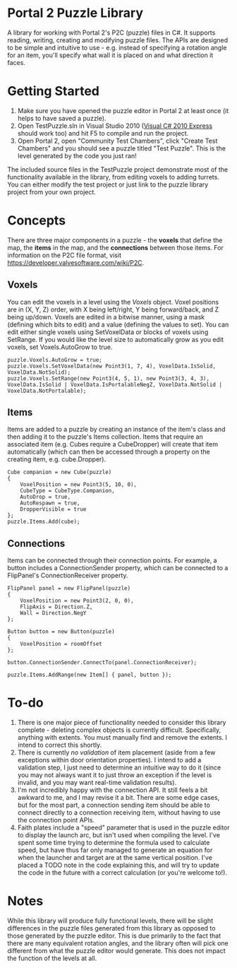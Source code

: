 # Portal 2 Puzzle Library

A library for working with Portal 2's P2C (puzzle) files in C#. It supports reading, writing, creating and modifying puzzle files. The APIs are designed to be simple and intuitive to use - e.g. instead of specifying a rotation angle for an item, you'll specify what wall it is placed on and what direction it faces.

# Getting Started

1. Make sure you have opened the puzzle editor in Portal 2 at least once (it helps to have saved a puzzle).
2. Open TestPuzzle.sln in Visual Studio 2010 ([Visual C# 2010 Express](http://www.microsoft.com/visualstudio/en-us/products/2010-editions/visual-csharp-express) should work too) and hit F5 to compile and run the project.
3. Open Portal 2, open "Community Test Chambers", click "Create Test Chambers" and you should see a puzzle titled "Test Puzzle". This is the level generated by the code you just ran!

The included source files in the TestPuzzle project demonstrate most of the functionality available in the library, from editing voxels to adding turrets. You can either modify the test project or just link to the puzzle library project from your own project.

# Concepts

There are three major components in a puzzle - the **voxels** that define the map, the **items** in the map, and the **connections** between those items. For information on the P2C file format, visit https://developer.valvesoftware.com/wiki/P2C.

## Voxels

You can edit the voxels in a level using the *Voxels* object. Voxel positions are in (X, Y, Z) order, with X being left/right, Y being forward/back, and Z being up/down. Voxels are edited in a bitwise manner, using a mask (defining which bits to edit) and a value (defining the values to set). You can edit either single voxels using SetVoxelData or blocks of voxels using SetRange. If you would like the level size to automatically grow as you edit voxels, set Voxels.AutoGrow to true.

```
puzzle.Voxels.AutoGrow = true;
puzzle.Voxels.SetVoxelData(new Point3(1, 7, 4), VoxelData.IsSolid, VoxelData.NotSolid);
puzzle.Voxels.SetRange(new Point3(4, 5, 1), new Point3(3, 4, 3), VoxelData.IsSolid | VoxelData.IsPortalableNegZ, VoxelData.NotSolid | VoxelData.NotPortalable);
```

## Items

Items are added to a puzzle by creating an instance of the item's class and then adding it to the puzzle's Items collection. Items that require an associated item (e.g. Cubes require a CubeDropper) will create that item automatically (which can then be accessed through a property on the creating item, e.g. cube.Dropper).

```
Cube companion = new Cube(puzzle)
{
	VoxelPosition = new Point3(5, 10, 0),
	CubeType = CubeType.Companion,
	AutoDrop = true,
	AutoRespawn = true,
	DropperVisible = true
};
puzzle.Items.Add(cube);
```

## Connections

Items can be connected through their connection points. For example, a button includes a ConnectionSender property, which can be connected to a FlipPanel's ConnectionReceiver property.

```
FlipPanel panel = new FlipPanel(puzzle)
{
	VoxelPosition = new Point3(2, 0, 0),
	FlipAxis = Direction.Z,
	Wall = Direction.NegY
};

Button button = new Button(puzzle)
{
	VoxelPosition = roomOffset
};

button.ConnectionSender.ConnectTo(panel.ConnectionReceiver);

puzzle.Items.AddRange(new Item[] { panel, button });
```

# To-do

1. There is one major piece of functionality needed to consider this library complete - deleting complex objects is currently difficult. Specifically, anything with extents. You must manually find and remove the extents. I intend to correct this shortly.
2. There is currently *no validation* of item placement (aside from a few exceptions within door orientation properties). I intend to add a validation step, I just need to determine an intuitive way to do it (since you may not always want it to just throw an exception if the level is invalid, and you may want real-time validation results).
3. I'm not incredibly happy with the connection API. It still feels a bit awkward to me, and I may revise it a bit. There are some edge cases, but for the most part, a connection sending item should be able to connect directly to a connection receiving item, without having to use the connection point APIs.
4. Faith plates include a "speed" parameter that is used in the puzzle editor to display the launch arc, but isn't used when compiling the level. I've spent some time trying to determine the formula used to calculate speed, but have thus far only managed to generate an equation for when the launcher and target are at the same vertical position. I've placed a TODO note in the code explaining this, and will try to update the code in the future with a correct calculation (or you're welcome to!).

# Notes

While this library will produce fully functional levels, there will be slight differences in the puzzle files generated from this library as opposed to those generated by the puzzle editor. This is due primarily to the fact that there are many equivalent rotation angles, and the library often will pick one different from what the puzzle editor would generate. This does not impact the function of the levels at all.